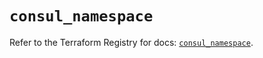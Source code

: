 # `consul_namespace`

Refer to the Terraform Registry for docs: [`consul_namespace`](https://registry.terraform.io/providers/hashicorp/consul/2.22.0/docs/resources/namespace).
